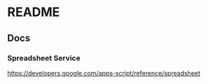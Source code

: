 # README

## Docs

### Spreadsheet Service

https://developers.google.com/apps-script/reference/spreadsheet

